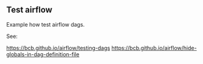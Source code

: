 Test airflow
------------

Example how test airflow dags.

See:

https://bcb.github.io/airflow/testing-dags
https://bcb.github.io/airflow/hide-globals-in-dag-definition-file

